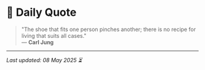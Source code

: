 # 📜 Daily Quote

> "The shoe that fits one person pinches another; there is no recipe for living that suits all cases."  
> — **Carl Jung**

---

_Last updated: 08 May 2025 ⏳_
